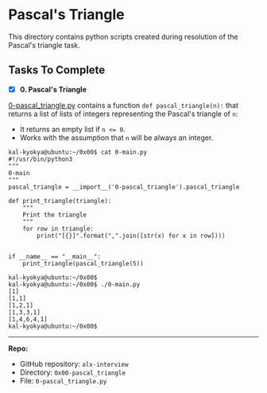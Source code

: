 # Pascal's Triangle
This directory contains python scripts created during resolution of the Pascal's triangle task.

## Tasks To Complete
+ [x] **0. Pascal's Triangle**

[0-pascal_triangle.py](https://github.com/kal-kyokya/alx-interview/tree/main/0x00-pascal_triangle) contains a function `def pascal_triangle(n):` that returns a list of lists of integers representing the Pascal's triangle of `n`:

* It returns an empty list if `n <= 0`.
* Works with the assumption that `n` will be always an integer.

```
kal-kyokya@ubuntu:~/0x00$ cat 0-main.py
#!/usr/bin/python3
"""
0-main
"""
pascal_triangle = __import__('0-pascal_triangle').pascal_triangle

def print_triangle(triangle):
    """
    Print the triangle
    """
    for row in triangle:
        print("[{}]".format(",".join([str(x) for x in row])))


if __name__ == "__main__":
    print_triangle(pascal_triangle(5))

kal-kyokya@ubuntu:~/0x00$ 
kal-kyokya@ubuntu:~/0x00$ ./0-main.py
[1]
[1,1]
[1,2,1]
[1,3,3,1]
[1,4,6,4,1]
kal-kyokya@ubuntu:~/0x00$ 
```

---

**Repo:**

-   GitHub repository: `alx-interview`
-   Directory: `0x00-pascal_triangle`
-   File: `0-pascal_triangle.py`

